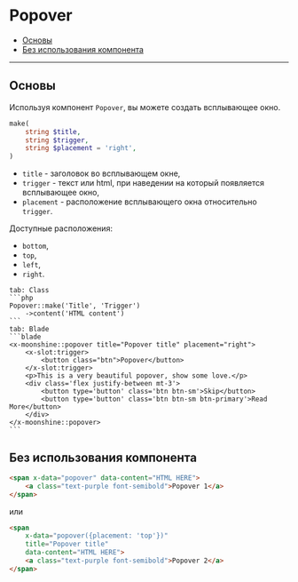 # Popover

- [Основы](#basics)
- [Без использования компонента](#without)

---

<a name="basics"></a>
## Основы

Используя компонент `Popover`, вы можете создать всплывающее окно.

```php
make(
    string $title,
    string $trigger,
    string $placement = 'right',
)
```

- `title` - заголовок во всплывающем окне,
- `trigger` - текст или html, при наведении на который появляется всплывающее окно,
- `placement` - расположение всплывающего окна относительно `trigger`.

Доступные расположения:

- `bottom`,
- `top`,
- `left`,
- `right`.

~~~tabs
tab: Class
```php
Popover::make('Title', 'Trigger')
    ->content('HTML content')
```
tab: Blade
```blade
<x-moonshine::popover title="Popover title" placement="right">
    <x-slot:trigger>
        <button class="btn">Popover</button>
    </x-slot:trigger>
    <p>This is a very beautiful popover, show some love.</p>
    <div class='flex justify-between mt-3'>
        <button type='button' class='btn btn-sm'>Skip</button>
        <button type='button' class='btn btn-sm btn-primary'>Read More</button>
    </div>
</x-moonshine::popover>
```
~~~

<a name="without"></a>
## Без использования компонента

```html
<span x-data="popover" data-content="HTML HERE">
    <a class="text-purple font-semibold">Popover 1</a>
</span>
```

или

```html
<span
    x-data="popover({placement: 'top'})"
    title="Popover title"
    data-content="HTML HERE">
    <a class="text-purple font-semibold">Popover 2</a>
</span>
```
